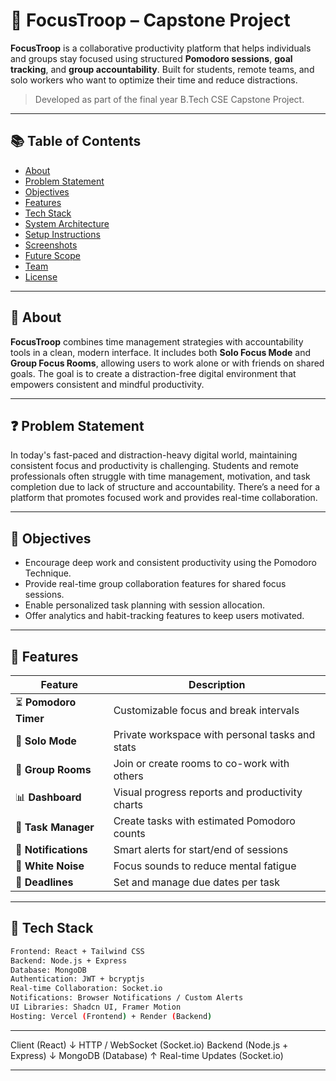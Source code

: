 # 🧠 FocusTroop – Capstone Project

**FocusTroop** is a collaborative productivity platform that helps individuals and groups stay focused using structured **Pomodoro sessions**, **goal tracking**, and **group accountability**. Built for students, remote teams, and solo workers who want to optimize their time and reduce distractions.

> Developed as part of the final year B.Tech CSE Capstone Project.

---

## 📚 Table of Contents

- [About](#about)
- [Problem Statement](#problem-statement)
- [Objectives](#objectives)
- [Features](#features)
- [Tech Stack](#tech-stack)
- [System Architecture](#system-architecture)
- [Setup Instructions](#setup-instructions)
- [Screenshots](#screenshots)
- [Future Scope](#future-scope)
- [Team](#team)
- [License](#license)

---

## 📖 About

**FocusTroop** combines time management strategies with accountability tools in a clean, modern interface. It includes both **Solo Focus Mode** and **Group Focus Rooms**, allowing users to work alone or with friends on shared goals. The goal is to create a distraction-free digital environment that empowers consistent and mindful productivity.

---

## ❓ Problem Statement

In today's fast-paced and distraction-heavy digital world, maintaining consistent focus and productivity is challenging. Students and remote professionals often struggle with time management, motivation, and task completion due to lack of structure and accountability. There’s a need for a platform that promotes focused work and provides real-time collaboration.

---

## 🎯 Objectives

- Encourage deep work and consistent productivity using the Pomodoro Technique.
- Provide real-time group collaboration features for shared focus sessions.
- Enable personalized task planning with session allocation.
- Offer analytics and habit-tracking features to keep users motivated.

---

## 🚀 Features

| Feature | Description |
|--------|-------------|
| ⏳ **Pomodoro Timer** | Customizable focus and break intervals |
| 🧘 **Solo Mode** | Private workspace with personal tasks and stats |
| 👥 **Group Rooms** | Join or create rooms to co-work with others |
| 📊 **Dashboard** | Visual progress reports and productivity charts |
| 🧩 **Task Manager** | Create tasks with estimated Pomodoro counts |
| 🔔 **Notifications** | Smart alerts for start/end of sessions |
| 🌿 **White Noise** | Focus sounds to reduce mental fatigue |
| 📅 **Deadlines** | Set and manage due dates per task |

---

## 🧰 Tech Stack

```sh
Frontend: React + Tailwind CSS  
Backend: Node.js + Express  
Database: MongoDB  
Authentication: JWT + bcryptjs  
Real-time Collaboration: Socket.io  
Notifications: Browser Notifications / Custom Alerts  
UI Libraries: Shadcn UI, Framer Motion  
Hosting: Vercel (Frontend) + Render (Backend)
```

---

Client (React)
   ↓ HTTP / WebSocket (Socket.io)
Backend (Node.js + Express)
   ↓
MongoDB (Database)
   ↑
Real-time Updates (Socket.io)

---
